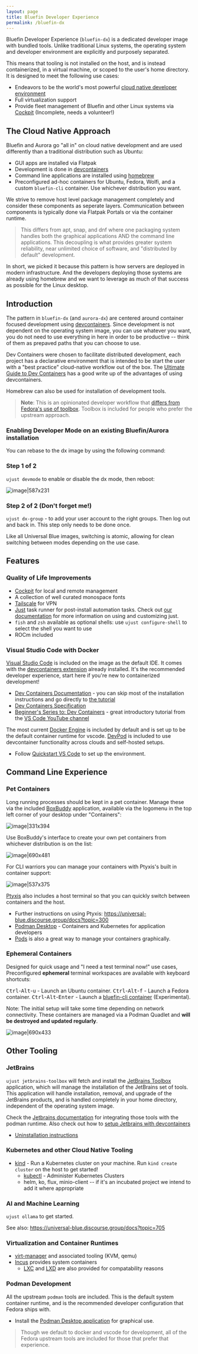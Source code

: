 ```yaml
---
layout: page
title: Bluefin Developer Experience
permalink: /bluefin-dx
---
```


Bluefin Developer Experience (`bluefin-dx`) is a dedicated developer image with bundled tools. Unlike traditional Linux systems, the operating system and developer environment are explicitly and purposely separated. 

This means that tooling is not installed on the host, and is instead containerized, in a virtual machine, or scoped to the user's home directory. It is designed to meet the following use cases:

- Endeavors to be the world's most powerful [cloud native developer environment](https://landscape.cncf.io/)
- Full virtualization support
- Provide fleet management of Bluefin and other Linux systems via [Cockpit](https://cockpit-project.org/) (Incomplete, needs a volunteer!)

## The Cloud Native Approach

Bluefin and Aurora go "all in" on cloud native development and are used differently than a traditional distribution such as Ubuntu:

- GUI apps are installed via Flatpak
- Development is done in [devcontainers](https://containers.dev/)
- Command line applications are installed using [homebrew](https://brew.sh)
- Preconfigured ad-hoc containers for Ubuntu, Fedora, Wolfi, and a custom `bluefin-cli` container. Use whichever distribution you want. 

We strive to remove host level package management completely and consider these components as seperate layers. Communication between components is typically done via Flatpak Portals or via the container runtime. 

> This differs from apt, snap, and dnf where one packaging system handles both the graphical applications AND the command line applications.  This decoupling is what provides greater system reliability, near unlimited choice of software, and "distributed by default" development.  

In short, we picked it because this pattern is how servers are deployed in modern infrastructure. And the developers deploying those systems are already using homebrew and we want to leverage as much of that success as possible for the Linux desktop.

## Introduction

The pattern in `bluefin-dx` (and `aurora-dx`) are centered around container focused development using [devcontainers](https://containers.dev).  Since development is not dependent on the operating system image, you can use whatever you want, you do not need to use everything in here in order to be productive -- think of them as prepaved paths that you can choose to use.  

Dev Containers were chosen to facilitate distributed development, each project has a declarative environment that is intended to be start the user with a "best practice" cloud-native workflow out of the box. The [Ultimate Guide to Dev Containers](https://www.daytona.io/dotfiles/ultimate-guide-to-dev-containers) has a good write up of the advantages of using devcontainers.

Homebrew can also be used for installation of development tools. 

>**Note**: This is an opinionated developer workflow that [differs from Fedora's use of toolbox](https://docs.fedoraproject.org/en-US/fedora-silverblue/toolbox/).  Toolbox is included for people who prefer the upstream approach. 

### Enabling Developer Mode on an existing Bluefin/Aurora installation 

You can rebase to the dx image by using the following command:

### Step 1 of 2
`ujust devmode` to enable or disable the dx mode, then reboot:

![image|587x231](upload://7QIynueGfdPL9TzPqaNfjvMxIup.png)

### Step 2 of 2 (Don't forget me!) 
`ujust dx-group` - to add your user account to the right groups. Then log out and back in. This step only needs to be done once. 

Like all Universal Blue images, switching is atomic, allowing for clean switching between modes depending on the use case.

## Features

### Quality of Life Improvements

- [Cockpit](https://cockpit-project.org/) for local and remote management
- A collection of well curated monospace fonts
- [Tailscale](https://universal-blue.discourse.group/docs?topic=290) for VPN
- [Just](https://github.com/casey/just) task runner for post-install automation tasks. Check out [our documentation](https://universal-blue.org/guide/just/) for more information on using and customizing just.
- `fish` and `zsh` available as optional shells: use `ujust configure-shell` to select the shell you want to use
- ROCm included

### Visual Studio Code with Docker

[Visual Studio Code](https://code.visualstudio.com/) is included on the image as the default IDE. It comes with the [devcontainers extension](https://marketplace.visualstudio.com/items?itemName=ms-vscode-remote.remote-containers) already installed. It's the recommended developer experience, start here if you're new to containerized development! 

- [Dev Containers Documentation](https://code.visualstudio.com/docs/devcontainers/containers) - you can skip most of the installation instructions and go directly to [the tutorial](https://code.visualstudio.com/docs/devcontainers/tutorial#_install-the-extension)
- [Dev Containers Specification](https://containers.dev/) 
- [Beginner's Series to: Dev Containers](https://www.youtube.com/watch?v=b1RavPr_878) - great introductory tutorial from the [VS Code YouTube channel](https://www.youtube.com/@code/videos)

The most current [Docker Engine](https://docs.docker.com/engine/) is included by default and is set up to be the default container runtime for vscode. [DevPod](https://devpod.sh/docs/what-is-devpod) is included to use devcontainer functionality across clouds and self-hosted setups. 

- Follow [Quickstart VS Code](https://devpod.sh/docs/getting-started/quickstart-vscode) to set up the environment.
  
## Command Line Experience

### Pet Containers

Long running processes should be kept in a pet container. Manage these via the included [BoxBuddy](https://github.com/Dvlv/BoxBuddyRS) application, available via the logomenu in the top left corner of your desktop under "Containers": 

![image|331x394](upload://8z22G7wEwQtSC4aLKYajrUImLx.png)

Use BoxBuddy's interface to create your own pet containers from whichever distribution is on the list:

![image|690x481](upload://ertH4vJS79coxkUJ7fLJf7bcU8u.jpeg)

For CLI warriors you can manage your containers with Ptyxis's built in container support: 

![image|537x375](upload://8zQ13uWjjidPRtjflQ3CoSZCCUu.png)

[Ptyxis](https://universal-blue.discourse.group/docs?topic=300) also includes a host terminal so that you can quickly switch between containers and the host. 

- Further instructions on using Ptyxis: https://universal-blue.discourse.group/docs?topic=300
- [Podman Desktop](https://flathub.org/apps/io.podman_desktop.PodmanDesktop) - Containers and Kubernetes for application developers
- [Pods](https://flathub.org/apps/com.github.marhkb.Pods) is also a great way to manage your containers graphically.

### Ephemeral Containers

Designed for quick usage and "I need a test terminal now!" use cases, Preconfigured **ephemeral** terminal workspaces are available with keyboard shortcuts:

<kbd>Ctrl</kbd>-<kbd>Alt</kbd>-<kbd>u</kbd> - Launch an Ubuntu container.
<kbd>Ctrl</kbd>-<kbd>Alt</kbd>-<kbd>f</kbd> - Launch a Fedora container.
<kbd>Ctrl</kbd>-<kbd>Alt</kbd>-<kbd>Enter</kbd> - Launch a [bluefin-cli container](https://universal-blue.discourse.group/t/the-bluefin-cli-container/704) (Experimental).

Note: The initial setup will take some time depending on network connectivity. These containers are managed via a Podman Quadlet and **will be destroyed and updated regularly**.  

![image|690x433](upload://9inEmsXDyz1PWi476xhxaQ55ZTU.jpeg)


## Other Tooling

### JetBrains

`ujust jetbrains-toolbox` will fetch and install the [JetBrains Toolbox](https://www.jetbrains.com/toolbox-app) application, which will manage the installation of the JetBrains set of tools. This application will handle installation, removal, and upgrade of the JetBrains products, and is handled completely in your home directory, independent of the operating system image.

Check the [Jetbrains documentation](https://www.jetbrains.com/help/idea/podman.html) for integrating those tools with the podman runtime. Also check out how to [setup Jetbrains with devcontainers](https://www.jetbrains.com/help/idea/connect-to-devcontainer.html)

- [Uninstallation instructions](https://toolbox-support.jetbrains.com/hc/en-us/articles/115001313270-How-to-uninstall-Toolbox-App-)

### Kubernetes and other Cloud Native Tooling

- [kind](https://kind.sigs.k8s.io/) - Run a Kubernetes cluster on your machine. Run `kind create cluster` on the host to get started!
  - [kubectl](https://kubernetes.io/docs/reference/kubectl/) - Administer Kubernetes Clusters
  - helm, ko, flux, minio-client -- if it's an incubated project we intend to add it where appropriate

### AI and Machine Learning

`ujust ollama` to get started.

See also: https://universal-blue.discourse.group/docs?topic=705

### Virtualization and Container Runtimes

- [virt-manager](https://virt-manager.org/) and associated tooling (KVM, qemu)
- [Incus](https://linuxcontainers.org/incus/) provides system containers
  - [LXC](https://linuxcontainers.org/) and [LXD](https://ubuntu.com/lxd) are also provided for compatability reasons 

### Podman Development

All the upstream `podman` tools are included. This is the default system container runtime, and is the recommended developer configuration that Fedora ships with. 

- Install the [Podman Desktop application](https://flathub.org/apps/io.podman_desktop.PodmanDesktop) for graphical use. 

> Though we default to docker and vscode for development, all of the Fedora upstream tools are included for those that prefer that experience.